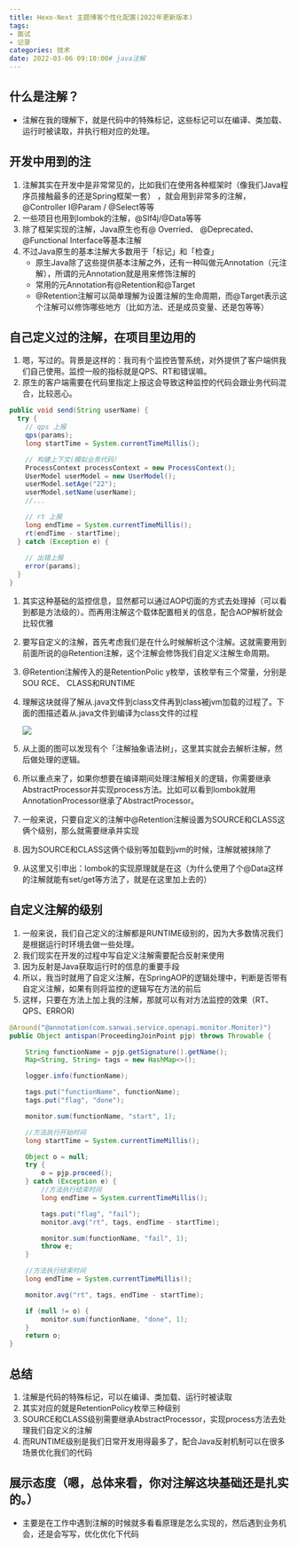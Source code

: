 ```yaml
---
title: Hexo-Next 主题博客个性化配置(2022年更新版本)
tags:
- 面试
- 记录
categories: 技术
date: 2022-03-06 09:10:00# java注解
---
```


## 什么是注解？

- 注解在我的理解下，就是代码中的特殊标记，这些标记可以在编译、类加载、运行时被读取，并执行相对应的处理。

## 开发中用到的注

1. 注解其实在开发中是非常常见的，比如我们在使用各种框架时（像我们Java程序员接触最多的还是Spring框架一套） ，就会用到非常多的注解，@Controller I@Param / @Select等等
2. 一些项目也用到lombok的注解，@SIf4j/@Data等等
3. 除了框架实现的注解，Java原生也有@ Overried、 @Deprecated、 @Functional Interface等基本注解
4. 不过Java原生的基本注解大多数用于「标记」和「检查」
   - 原生Java除了这些提供基本注解之外，还有一种叫做元Annotation（元注解），所谓的元Annotation就是用来修饰注解的
   - 常用的元Annotation有@Retention和@Target
   - @Retention注解可以简单理解为设置注解的生命周期，而@Target表示这个注解可以修饰哪些地方（比如方法、还是成员变量、还是包等等）

## 自己定义过的注解，在项目里边用的

1. 嗯，写过的。背景是这样的：我司有个监控告警系统，对外提供了客户端供我们自己使用。监控一般的指标就是QPS、RT和错误嘛。
2. 原生的客户端需要在代码里指定上报这会导致这种监控的代码会跟业务代码混合，比较恶心。

```java
public void send(String userName) {
  try {
    // qps 上报
    qps(params);
    long startTime = System.currentTimeMillis();

    // 构建上下文(模拟业务代码）
    ProcessContext processContext = new ProcessContext();
    UserModel userModel = new UserModel();
    userModel.setAge("22");
    userModel.setName(userName);
    //...

    // rt 上报
    long endTime = System.currentTimeMillis();
    rt(endTime - startTime);
  } catch (Exception e) {
    
    // 出错上报
    error(params);
  }
}
```

1. 其实这种基础的监控信息，显然都可以通过AOP切面的方式去处理掉（可以看到都是方法级的）。而再用注解这个载体配置相关的信息，配合AOP解析就会比较优雅

2. 要写自定义的注解，首先考虑我们是在什么时候解析这个注解。这就需要用到前面所说的@Retention注解，这个注解会修饰我们自定义注解生命周期。

3. @Retention注解传入的是RetentionPolic y枚举，该枚举有三个常量，分别是SOU RCE、 CLASS和RUNTIME

4. 理解这块就得了解从.java文件到class文件再到class被jvm加载的过程了。下面的图描述着从.java文件到编译为class文件的过程

   ![](https://cdn.jsdelivr.net/gh/swimminghao/picture@main/img/lW9KUH_20211025142411.png)

5. 从上面的图可以发现有个「注解抽象语法树」，这里其实就会去解析注解，然后做处理的逻辑。

6. 所以重点来了，如果你想要在编译期间处理注解相关的逻辑，你需要继承AbstractProcessor并实现process方法。比如可以看到lombok就用AnnotationProcessor继承了AbstractProcessor。

7. 一般来说，只要自定义的注解中@Retention注解设置为SOURCE和CLASS这俩个级别，那么就需要继承并实现

8. 因为SOURCE和CLASS这俩个级别等加载到jvm的时候，注解就被抹除了

9. 从这里又引申出：lombok的实现原理就是在这（为什么使用了个@Data这样的注解就能有set/get等方法了，就是在这里加上去的）

## 自定义注解的级别

1. 一般来说，我们自己定义的注解都是RUNTIME级别的，因为大多数情况我们是根据运行时环境去做一些处理。
2. 我们现实在开发的过程中写自定义注解需要配合反射来使用
3. 因为反射是Java获取运行时的信息的重要手段
4. 所以，我当时就用了自定义注解，在SpringAOP的逻辑处理中，判断是否带有自定义注解，如果有则将监控的逻辑写在方法的前后
5. 这样，只要在方法上加上我的注解，那就可以有对方法监控的效果（RT、QPS、ERROR)

```java
@Around("@annotation(com.sanwai.service.openapi.monitor.Monitor)")
public Object antispan(ProceedingJoinPoint pjp) throws Throwable {

    String functionName = pjp.getSignature().getName();
    Map<String, String> tags = new HashMap<>();

    logger.info(functionName);

    tags.put("functionName", functionName);
    tags.put("flag", "done");

    monitor.sum(functionName, "start", 1);

    //方法执行开始时间
    long startTime = System.currentTimeMillis();

    Object o = null;
    try {
        o = pjp.proceed();
    } catch (Exception e) {
        //方法执行结束时间
        long endTime = System.currentTimeMillis();

        tags.put("flag", "fail");
        monitor.avg("rt", tags, endTime - startTime);

        monitor.sum(functionName, "fail", 1);
        throw e;
    }

    //方法执行结束时间
    long endTime = System.currentTimeMillis();

    monitor.avg("rt", tags, endTime - startTime);

    if (null != o) {
        monitor.sum(functionName, "done", 1);
    }
    return o;
}
```

## 总结

1. 注解是代码的特殊标记，可以在编译、类加载、运行时被读取
2. 其实对应的就是RetentionPolicy枚举三种级别
3. SOURCE和CLASS级别需要继承AbstractProcessor，实现process方法去处理我们自定义的注解
4. 而RUNTIME级别是我们日常开发用得最多了，配合Java反射机制可以在很多场景优化我们的代码

## 展示态度（嗯，总体来看，你对注解这块基础还是扎实的。）

- 主要是在工作中遇到注解的时候就多看看原理是怎么实现的，然后遇到业务机会，还是会写写，优化优化下代码
